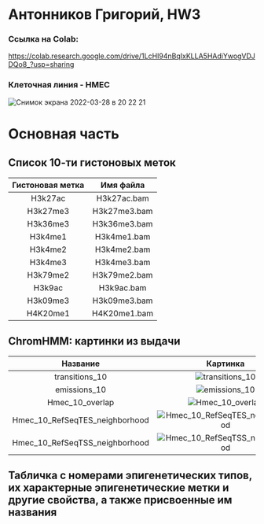# Антонников Григорий, HW3

### Ссылка на Colab: 
https://colab.research.google.com/drive/1LcHI94nBqIxKLLA5HAdiYwogVDJDQo8_?usp=sharing
### Клеточная линия - HMEC

![Снимок экрана 2022-03-28 в 20 22 21](https://user-images.githubusercontent.com/93208971/160468579-194e0c8c-e742-49fa-88be-1d5cab492cf0.png)

# Основная часть

## Список 10-ти гистоновых меток

| Гистоновая метка | Имя файла | 
| :---: | :---: | 
| H3k27ac | H3k27ac.bam |
| H3k27me3| H3k27me3.bam |
|H3k36me3 | H3k36me3.bam |
|H3k4me1 | H3k4me1.bam |
|H3k4me2 | H3k4me2.bam |
|H3k4me3 | H3k4me3.bam |
|H3k79me2 | H3k79me2.bam |
|H3k9ac | H3k9ac.bam |
|H3k09me3 | H3k09me3.bam |
|H4K20me1 | H4K20me1.bam |

## ChromHMM: картинки из выдачи
| Название | Картинка | 
| :---: | :---: | 
|transitions_10|![transitions_10](https://user-images.githubusercontent.com/93208971/160470102-b2c33439-1507-4813-91ab-d9590714a423.png)|
|emissions_10|![emissions_10](https://user-images.githubusercontent.com/93208971/160470119-bac94ed8-204c-4363-9e29-ac4b367e29d3.png)|
|Hmec_10_overlap|![Hmec_10_overlap](https://user-images.githubusercontent.com/93208971/160470082-9d07f188-c9b9-46c8-ba7f-2b9b75e2a374.png)|
|Hmec_10_RefSeqTES_neighborhood|![Hmec_10_RefSeqTES_neighborhood](https://user-images.githubusercontent.com/93208971/160470088-d3890e2a-9ea0-40d5-b38a-ad65e8557f53.png)|
|Hmec_10_RefSeqTSS_neighborhood|![Hmec_10_RefSeqTSS_neighborhood](https://user-images.githubusercontent.com/93208971/160470092-96416281-67a4-4273-9f11-733b30df383b.png)|


## Табличка с номерами эпигенетических типов, их характерные эпигенетические метки и другие свойства, а также присвоенные им названия


